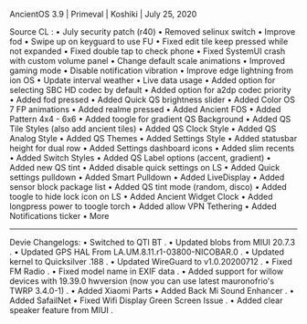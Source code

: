 AncientOS 3.9 | Primeval | Koshiki | July 25, 2020

Source CL :
• July security patch (r40)
• Removed selinux switch
• Improve fod
• Swipe up on keyguard to use FU
• Fixed edit tile keep pressed while not expanded
• Fixed double tap to check phone
• Fixed SystemUI crash with custom volume panel
• Change default scale animations
• Improved gaming mode
• Disable notification vibration
• Improve edge lightning from ion OS
• Update interval weather
• Live data usage
• Added option for selecting SBC HD codec by default
• Added option for a2dp codec priority
• Added fod pressed
• Added Quick QS brightness slider
• Added Color OS 7 FP animations
• Added realme pressed
• Added Ancient FOS
• Added Pattern 4x4 - 6x6
• Added toogle for gradient QS Background
• Added QS Tile Styles (also add ancient tiles)
• Added QS Clock Style
• Added QS Analog Style
• Added QS Themes
• Added Settings Style
• Added statusbar height for dual row
• Added Settings dashboard icons
• Added slim recents
• Added Switch Styles
• Added QS Label options (accent, gradient)
• Added new QS tint
• Added disable quick settings on LS
• Added Quick settings pulldown
• Added Smart Pulldown
• Added LiveDisplay
• Added sensor block package list
• Added QS tint mode (random, disco)
• Added toogle to hide lock icon on LS
• Added Ancient Widget Clock
• Added longpress power to toogle torch
• Added allow VPN Tethering
• Added Notifications ticker
• More

-----------------

Devie Changelogs:
• Switched to QTI BT .
• Updated blobs from MIUI 20.7.3 .
• Updated GPS HAL From LA.UM.8.11.r1-03800-NICOBAR.0 .
• Updated kernel to Quicksilver .188 .
• Updated WireGuard to v1.0.20200712 .
• Fixed FM Radio .
• Fixed model name in EXIF data .
• Added support for willow devices with 19.39.0 hwversion (now you can use latest mauronofrio's TWRP 3.4.0-1) .
• Added Xiaomi Parts
• Added Back Mi Sound Enhancer .
• Added SafailNet
• Fixed Wifi Display Green Screen Issue .
• Added clear speaker feature from MIUI .

